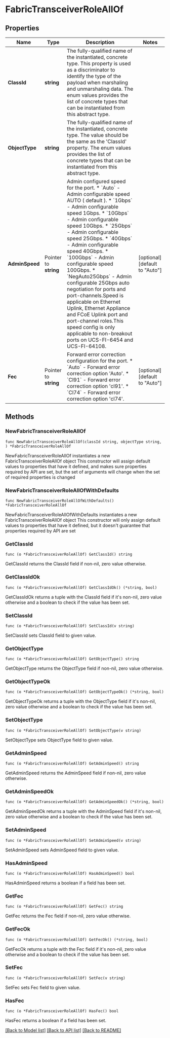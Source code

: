 # FabricTransceiverRoleAllOf

## Properties

Name | Type | Description | Notes
------------ | ------------- | ------------- | -------------
**ClassId** | **string** | The fully-qualified name of the instantiated, concrete type. This property is used as a discriminator to identify the type of the payload when marshaling and unmarshaling data. The enum values provides the list of concrete types that can be instantiated from this abstract type. | 
**ObjectType** | **string** | The fully-qualified name of the instantiated, concrete type. The value should be the same as the &#39;ClassId&#39; property. The enum values provides the list of concrete types that can be instantiated from this abstract type. | 
**AdminSpeed** | Pointer to **string** | Admin configured speed for the port. * &#x60;Auto&#x60; - Admin configurable speed AUTO ( default ). * &#x60;1Gbps&#x60; - Admin configurable speed 1Gbps. * &#x60;10Gbps&#x60; - Admin configurable speed 10Gbps. * &#x60;25Gbps&#x60; - Admin configurable speed 25Gbps. * &#x60;40Gbps&#x60; - Admin configurable speed 40Gbps. * &#x60;100Gbps&#x60; - Admin configurable speed 100Gbps. * &#x60;NegAuto25Gbps&#x60; - Admin configurable 25Gbps auto negotiation for ports and port-channels.Speed is applicable on Ethernet Uplink, Ethernet Appliance and FCoE Uplink port and port-channel roles.This speed config is only applicable to non-breakout ports on UCS-FI-6454 and UCS-FI-64108. | [optional] [default to "Auto"]
**Fec** | Pointer to **string** | Forward error correction configuration for the port. * &#x60;Auto&#x60; - Forward error correction option &#39;Auto&#39;. * &#x60;Cl91&#x60; - Forward error correction option &#39;cl91&#39;. * &#x60;Cl74&#x60; - Forward error correction option &#39;cl74&#39;. | [optional] [default to "Auto"]

## Methods

### NewFabricTransceiverRoleAllOf

`func NewFabricTransceiverRoleAllOf(classId string, objectType string, ) *FabricTransceiverRoleAllOf`

NewFabricTransceiverRoleAllOf instantiates a new FabricTransceiverRoleAllOf object
This constructor will assign default values to properties that have it defined,
and makes sure properties required by API are set, but the set of arguments
will change when the set of required properties is changed

### NewFabricTransceiverRoleAllOfWithDefaults

`func NewFabricTransceiverRoleAllOfWithDefaults() *FabricTransceiverRoleAllOf`

NewFabricTransceiverRoleAllOfWithDefaults instantiates a new FabricTransceiverRoleAllOf object
This constructor will only assign default values to properties that have it defined,
but it doesn't guarantee that properties required by API are set

### GetClassId

`func (o *FabricTransceiverRoleAllOf) GetClassId() string`

GetClassId returns the ClassId field if non-nil, zero value otherwise.

### GetClassIdOk

`func (o *FabricTransceiverRoleAllOf) GetClassIdOk() (*string, bool)`

GetClassIdOk returns a tuple with the ClassId field if it's non-nil, zero value otherwise
and a boolean to check if the value has been set.

### SetClassId

`func (o *FabricTransceiverRoleAllOf) SetClassId(v string)`

SetClassId sets ClassId field to given value.


### GetObjectType

`func (o *FabricTransceiverRoleAllOf) GetObjectType() string`

GetObjectType returns the ObjectType field if non-nil, zero value otherwise.

### GetObjectTypeOk

`func (o *FabricTransceiverRoleAllOf) GetObjectTypeOk() (*string, bool)`

GetObjectTypeOk returns a tuple with the ObjectType field if it's non-nil, zero value otherwise
and a boolean to check if the value has been set.

### SetObjectType

`func (o *FabricTransceiverRoleAllOf) SetObjectType(v string)`

SetObjectType sets ObjectType field to given value.


### GetAdminSpeed

`func (o *FabricTransceiverRoleAllOf) GetAdminSpeed() string`

GetAdminSpeed returns the AdminSpeed field if non-nil, zero value otherwise.

### GetAdminSpeedOk

`func (o *FabricTransceiverRoleAllOf) GetAdminSpeedOk() (*string, bool)`

GetAdminSpeedOk returns a tuple with the AdminSpeed field if it's non-nil, zero value otherwise
and a boolean to check if the value has been set.

### SetAdminSpeed

`func (o *FabricTransceiverRoleAllOf) SetAdminSpeed(v string)`

SetAdminSpeed sets AdminSpeed field to given value.

### HasAdminSpeed

`func (o *FabricTransceiverRoleAllOf) HasAdminSpeed() bool`

HasAdminSpeed returns a boolean if a field has been set.

### GetFec

`func (o *FabricTransceiverRoleAllOf) GetFec() string`

GetFec returns the Fec field if non-nil, zero value otherwise.

### GetFecOk

`func (o *FabricTransceiverRoleAllOf) GetFecOk() (*string, bool)`

GetFecOk returns a tuple with the Fec field if it's non-nil, zero value otherwise
and a boolean to check if the value has been set.

### SetFec

`func (o *FabricTransceiverRoleAllOf) SetFec(v string)`

SetFec sets Fec field to given value.

### HasFec

`func (o *FabricTransceiverRoleAllOf) HasFec() bool`

HasFec returns a boolean if a field has been set.


[[Back to Model list]](../README.md#documentation-for-models) [[Back to API list]](../README.md#documentation-for-api-endpoints) [[Back to README]](../README.md)


